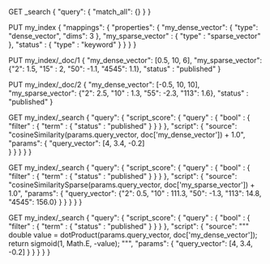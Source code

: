GET _search
{
  "query": {
    "match_all": {}
  }
}

PUT my_index
{
  "mappings": {
    "properties": {
      "my_dense_vector": {
        "type": "dense_vector",
        "dims": 3
      },
      "my_sparse_vector" : {
        "type" : "sparse_vector"
      },
      "status" : {
        "type" : "keyword"
      }
    }
  }
}

PUT my_index/_doc/1
{
  "my_dense_vector": [0.5, 10, 6],
  "my_sparse_vector": {"2": 1.5, "15" : 2, "50": -1.1, "4545": 1.1},
  "status" : "published"
}

PUT my_index/_doc/2
{
  "my_dense_vector": [-0.5, 10, 10],
  "my_sparse_vector": {"2": 2.5, "10" : 1.3, "55": -2.3, "113": 1.6},
  "status" : "published"
}

GET my_index/_search
{
  "query": {
    "script_score": {
      "query" : {
        "bool" : {
          "filter" : {
            "term" : {
              "status" : "published" 
            }
          }
        }
      },
      "script": {
        "source": "cosineSimilarity(params.query_vector, doc['my_dense_vector']) + 1.0", 
        "params": {
          "query_vector": [4, 3.4, -0.2]  
        }
      }
    }
  }
}

GET my_index/_search
{
  "query": {
    "script_score": {
      "query" : {
        "bool" : {
          "filter" : {
            "term" : {
              "status" : "published"
            }
          }
        }
      },
      "script": {
        "source": "cosineSimilaritySparse(params.query_vector, doc['my_sparse_vector']) + 1.0",
        "params": {
          "query_vector": {"2": 0.5, "10" : 111.3, "50": -1.3, "113": 14.8, "4545": 156.0}
        }
      }
    }
  }
}

GET my_index/_search
{
  "query": {
    "script_score": {
      "query" : {
        "bool" : {
          "filter" : {
            "term" : {
              "status" : "published"
            }
          }
        }
      },
      "script": {
        "source": """
          double value = dotProduct(params.query_vector, doc['my_dense_vector']);
          return sigmoid(1, Math.E, -value); 
        """,
        "params": {
          "query_vector": [4, 3.4, -0.2]
        }
      }
    }
  }
}